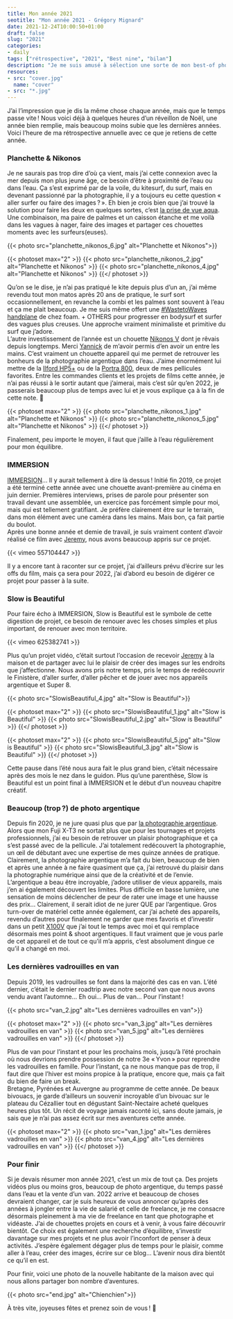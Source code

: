 ```yaml
---
title: Mon année 2021
seotitle: "Mon année 2021 - Grégory Mignard"
date: 2021-12-24T10:00:50+01:00
draft: false
slug: "2021"
categories:
- daily
tags: ["rétrospective", "2021", "Best nine", "bilan"]
description: "Je me suis amusé à sélection une sorte de mon best-of photo de l’année avec quelques moments marquants de mon année 2021."
resources:
- src: "cover.jpg"
  name: "cover"
- src: "*.jpg"
---
```


J’ai l’impression que je dis la même chose chaque année, mais que le temps passe vite ! Nous voici déjà à quelques heures d’un réveillon de Noël, une année bien remplie, mais beaucoup moins subie que les dernières années. Voici l’heure de ma rétrospective annuelle avec ce que je retiens de cette année.

### Planchette & Nikonos

Je ne saurais pas trop dire d’où ça vient, mais j’ai cette connexion avec la mer depuis mon plus jeune âge, ce besoin d’être à proximité de l’eau ou dans l’eau. Ça s’est exprimé par de la voile, du kitesurf, du surf, mais en devenant passionné par la photographie, il y a toujours eu cette question « aller surfer ou faire des images ? ». Eh bien je crois bien que j’ai trouvé la solution pour faire les deux en quelques sortes, c’est [la prise de vue aqua](https://gregorymignard.com/watershot/). Une combinaison, ma paire de palmes et un caisson étanche et me voilà dans les vagues à nager, faire des images et partager ces chouettes moments avec les surfeurs(euses).

{{< photo src="planchette_nikonos_6.jpg" alt="Planchette et Nikonos">}}

{{< photoset max="2" >}}
  {{< photo src="planchette_nikonos_2.jpg" alt="Planchette et Nikonos" >}}
  {{< photo src="planchette_nikonos_4.jpg" alt="Planchette et Nikonos" >}}
{{</ photoset >}}

Qu’on se le dise, je n’ai pas pratiqué le kite depuis plus d’un an, j’ai même revendu tout mon matos après 20 ans de pratique, le surf sort occasionnellement, en revanche la combi et les palmes sont souvent à l’eau et ça me plait beaucoup. Je me suis même offert une [#WastetoWaves handplane](https://www.foambundoran.com/wastetowaves) de chez foam. + OTHERS pour progresser en bodysurf et surfer des vagues plus creuses. Une approche vraiment minimaliste et primitive du surf que j’adore.  
L’autre investissement de l’année est un chouette [Nikonos V](https://gregorymignard.com/nikonos-v/) dont je rêvais depuis longtemps. Merci [Yannick](https://yannickschutz.com) de m’avoir permis d’en avoir un entre les mains. C’est vraiment un chouette appareil qui me permet de retrouver les bonheurs de la photographie argentique dans l’eau. J’aime énormément lui mettre de la [Ilford HP5+](https://www.digit-photo.com/ILFORD-HP5-135-400asa-36-Poses-rFNBI1574577.html?dpa_id=23) ou de la [Portra 800](https://www.digit-photo.com/KODAK-Portra-800asa-135-36Poses-rFPNK1451855.html?dpa_id=23), deux de mes pellicules favorites. Entre les commandes clients et les projets de films cette année, je n’ai pas réussi à le sortir autant que j’aimerai, mais c’est sûr qu’en 2022, je passerais beaucoup plus de temps avec lui et je vous explique ça à la fin de cette note. 🤫

{{< photoset max="2" >}}
  {{< photo src="planchette_nikonos_1.jpg" alt="Planchette et Nikonos" >}}
  {{< photo src="planchette_nikonos_5.jpg" alt="Planchette et Nikonos" >}}
{{</ photoset >}}

Finalement, peu importe le moyen, il faut que j’aille à l’eau régulièrement pour mon équilibre.

### IMMERSION

[IMMERSION](https://www.immersion-lefilm.fr)… Il y aurait tellement à dire là dessus ! Initié fin 2019, ce projet a été terminé cette année avec une chouette avant-première au cinéma en juin dernier. Premières interviews, prises de parole pour présenter son travail devant une assemblée, un exercice pas forcément simple pour moi, mais qui est tellement gratifiant. Je préfère clairement être sur le terrain, dans mon élément avec une caméra dans les mains. Mais bon, ça fait partie du boulot.  
Après une bonne année et demie de travail, je suis vraiment content d’avoir réalisé ce film avec [Jeremy](https://jeremyjanin.com), nous avons beaucoup appris sur ce projet.

<div>
{{< vimeo 557104447 >}}
</div>

Il y a encore tant à raconter sur ce projet, j’ai d’ailleurs prévu d’écrire sur les offs du film, mais ça sera pour 2022, j’ai d’abord eu besoin de digérer ce projet pour passer à la suite.

### Slow is Beautiful

Pour faire écho à IMMERSION, Slow is Beautiful est le symbole de cette digestion de projet, ce besoin de renouer avec les choses simples et plus important, de renouer avec mon territoire.

<div>
{{< vimeo 625382741 >}}
</div>

Plus qu’un projet vidéo, c’était surtout l’occasion de recevoir [Jeremy](https://jeremyjanin.com) à la maison et de partager avec lui le plaisir de créer des images sur les endroits que j’affectionne. Nous avons pris notre temps, pris le temps de redécouvrir le Finistère, d’aller surfer, d’aller pêcher et de jouer avec nos appareils argentique et Super 8.

{{< photo src="SlowisBeautiful_4.jpg" alt="Slow is Beautiful">}}

{{< photoset max="2" >}}
  {{< photo src="SlowisBeautiful_1.jpg" alt="Slow is Beautiful" >}}
  {{< photo src="SlowisBeautiful_2.jpg" alt="Slow is Beautiful" >}}
{{</ photoset >}}

{{< photoset max="2" >}}
  {{< photo src="SlowisBeautiful_5.jpg" alt="Slow is Beautiful" >}}
  {{< photo src="SlowisBeautiful_3.jpg" alt="Slow is Beautiful" >}}
{{</ photoset >}}

Cette pause dans l’été nous aura fait le plus grand bien, c’était nécessaire après des mois le nez dans le guidon. Plus qu’une parenthèse, Slow is Beautiful est un point final à IMMERSION et le début d’un nouveau chapitre créatif.

### Beaucoup (trop ?) de photo argentique

Depuis fin 2020, je ne jure quasi plus que par [la photographie argentique](https://gregorymignard.com/analog/). Alors que mon Fuji X-T3 ne sortait plus que pour les tournages et projets professionnels, j’ai eu besoin de retrouver un plaisir photographique et ça s’est passé avec de la pellicule. J’ai totalement redécouvert la photographie, un œil de débutant avec une expertise de mes quinze années de pratique. Clairement, la photographie argentique m’a fait du bien, beaucoup de bien et après une année à ne faire quasiment que ça, j’ai retrouvé du plaisir dans la photographie numérique ainsi que de la créativité et de l’envie.  
L’argentique a beau être incroyable, j’adore utiliser de vieux appareils, mais j’en ai également découvert les limites. Plus difficile en basse lumière, une sensation de moins déclencher de peur de rater une image et une hausse des prix… Clairement, il serait idiot de ne jurer QUE par l’argentique. Gros turn-over de matériel cette année également, car j’ai acheté des appareils, revendu d’autres pour finalement ne garder que mes favoris et d’investir dans un petit [X100V](https://www.digit-photo.com/FUJI-X100V-Noir-rFUJI16643000.html?dpa_id=23) que j’ai tout le temps avec moi et qui remplace désormais mes point & shoot argentiques. Il faut vraiment que je vous parle de cet appareil et de tout ce qu’il m’a appris, c’est absolument dingue ce qu’il a changé en moi.

### Les dernières vadrouilles en van

Depuis 2019, les vadrouilles se font dans la majorité des cas en van. L’été dernier, c’était le dernier roadtrip avec notre second van que nous avons vendu avant l’automne… Eh oui… Plus de van… Pour l’instant !

{{< photo src="van_2.jpg" alt="Les dernières vadrouilles en van">}}

{{< photoset max="2" >}}
  {{< photo src="van_3.jpg" alt="Les dernières vadrouilles en van" >}}
  {{< photo src="van_5.jpg" alt="Les dernières vadrouilles en van" >}}
{{</ photoset >}}

Plus de van pour l’instant et pour les prochains mois, jusqu’à l’été prochain où nous devrions prendre possession de notre 3e « Yvon » pour reprendre les vadrouilles en famille. Pour l’instant, ça ne nous manque pas de trop, il faut dire que l’hiver est moins propice à la pratique, encore que, mais ça fait du bien de faire un break.  
Bretagne, Pyrénées et Auvergne au programme de cette année. De beaux bivouacs, je garde d’ailleurs un souvenir incroyable d’un bivouac sur le plateau du Cézallier tout en dégustant Saint-Nectaire acheté quelques heures plus tôt. Un récit de voyage jamais raconté ici, sans doute jamais, je sais que je n’ai pas assez écrit sur mes aventures cette année.

{{< photoset max="2" >}}
  {{< photo src="van_1.jpg" alt="Les dernières vadrouilles en van" >}}
  {{< photo src="van_4.jpg" alt="Les dernières vadrouilles en van" >}}
{{</ photoset >}}


### Pour finir

Si je devais résumer mon année 2021, c’est un mix de tout ça. Des projets vidéos plus ou moins gros, beaucoup de photo argentique, du temps passé dans l’eau et la vente d’un van. 2022 arrive et beaucoup de choses devraient changer, car je suis heureux de vous annoncer qu’après des années à jongler entre la vie de salarié et celle de freelance, je me consacre désormais pleinement à ma vie de freelance en tant que photographe et vidéaste. J’ai de chouettes projets en cours et à venir, à vous faire découvrir bientôt. Ce choix est également une recherche d’équilibre, s’investir davantage sur mes projets et ne plus avoir l’inconfort de penser à deux activités. J’espère également dégager plus de temps pour le plaisir, comme aller à l’eau, créer des images, écrire sur ce blog… L’avenir nous dira bientôt ce qu’il en est.

Pour finir, voici une photo de la nouvelle habitante de la maison avec qui nous allons partager bon nombre d’aventures.

{{< photo src="end.jpg" alt="Chienchien">}}

À très vite, joyeuses fêtes et prenez soin de vous ! 🤙
